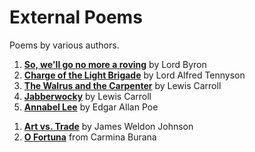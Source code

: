# External Poems

Poems by various authors.

1. [**So, we'll go no more a roving**](./c1-so-well-go-no-more-a-roving.md) by Lord Byron
2. [**Charge of the Light Brigade**](./c2-the-charge-of-the-light-brigade.md) by Lord Alfred Tennyson
3. [**The Walrus and the Carpenter**](./c3-the-walrus-and-the-carpenter.md) by Lewis Carroll
4. [**Jabberwocky**](./c4-jabberwocky.md) by Lewis Carroll
5. [**Annabel Lee**](./c5-annabel-lee.md) by Edgar Allan Poe

<!--  -->

1. [**Art vs. Trade**](./a0-art-vs-trade.md) by James Weldon Johnson
2. [**O Fortuna**](./a1-o-fortuna.md) from Carmina Burana
